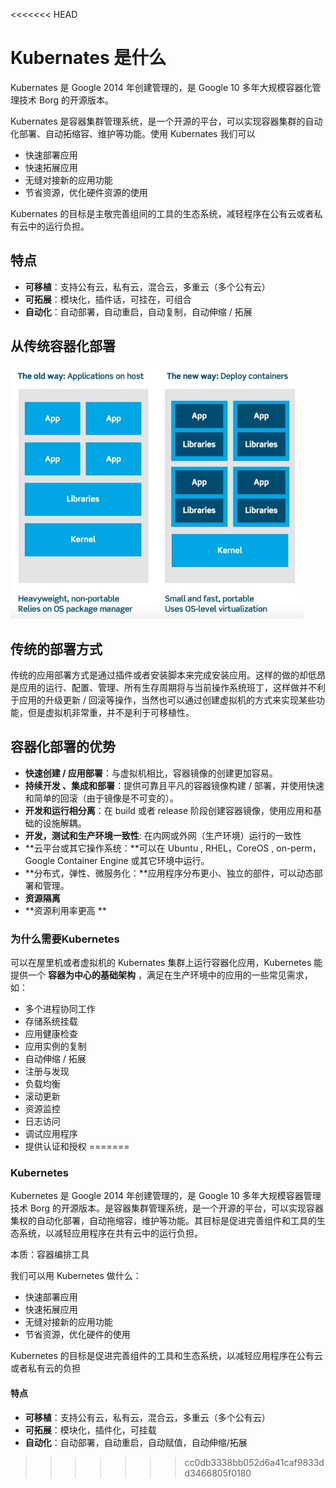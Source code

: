 <<<<<<< HEAD
# Kubernates 是什么

Kubernates 是 Google 2014 年创建管理的，是 Google 10 多年大规模容器化管理技术 Borg 的开源版本。

Kubernates 是容器集群管理系统，是一个开源的平台，可以实现容器集群的自动化部署、自动拓缩容、维护等功能。使用 Kubernates 我们可以

* 快速部署应用
* 快速拓展应用
* 无缝对接新的应用功能
* 节省资源，优化硬件资源的使用

Kubernates 的目标是主敬完善组间的工具的生态系统，减轻程序在公有云或者私有云中的运行负担。

## 特点

* **可移植**：支持公有云，私有云，混合云，多重云（多个公有云）
* **可拓展**：模块化，插件话，可挂在，可组合
* **自动化**：自动部署，自动重启，自动复制，自动伸缩 / 拓展

## 从传统容器化部署

<img src="../images/service-mesh/Virtualization vs containerization.jpg" alt="Virtualization vs containerization" style="zoom: 67%;" />

## 传统的部署方式

传统的应用部署方式是通过插件或者安装脚本来完成安装应用。这样的做的却低昂是应用的运行、配置、管理、所有生存周期将与当前操作系统班丁，这样做并不利于应用的升级更新 / 回滚等操作，当然也可以通过创建虚拟机的方式来实现某些功能，但是虚拟机非常重，并不是利于可移植性。

## 容器化部署的优势

* **快速创建 / 应用部署**：与虚拟机相比，容器镜像的创建更加容易。
* **持续开发 、集成和部署**：提供可靠且平凡的容器镜像构建 / 部署，并使用快速和简单的回滚（由于镜像是不可变的）。
* **开发和运行相分离**：在 build 或者 release 阶段创建容器镜像，使用应用和基础的设施解耦。
* **开发，测试和生产环境一致性**: 在内网或外网（生产环境）运行的一致性
* **云平台或其它操作系统：**可以在 Ubuntu , RHEL，CoreOS , on-perm， Google Container Engine 或其它环境中运行。
* **分布式，弹性、微服务化：**应用程序分布更小、独立的部件，可以动态部署和管理。
* **资源隔离**
* **资源利用率更高 **

### 为什么需要Kubernetes

 可以在屋里机或者虚拟机的 Kubernates 集群上运行容器化应用，Kubernetes 能提供一个 **容器为中心的基础架构** ，满足在生产环境中的应用的一些常见需求，如：

* 多个进程协同工作
* 存储系统挂载
* 应用健康检查
* 应用实例的复制
* 自动伸缩 / 拓展
* 注册与发现
* 负载均衡
* 滚动更新
* 资源监控
* 日志访问
* 调试应用程序
* 提供认证和授权
=======
### Kubernetes

Kubernetes 是 Google 2014 年创建管理的，是 Google 10 多年大规模容器管理技术 Borg 的开源版本。是容器集群管理系统，是一个开源的平台，可以实现容器集权的自动化部署，自动拖缩容，维护等功能。其目标是促进完善组件和工具的生态系统，以减轻应用程序在共有云中的运行负担。

本质：容器编排工具

我们可以用 Kubernetes 做什么：

- 快速部署应用
- 快速拓展应用
- 无缝对接新的应用功能
- 节省资源，优化硬件的使用

Kubernetes 的目标是促进完善组件的工具和生态系统，以减轻应用程序在公有云或者私有云的负担

#### 特点

- **可移植**：支持公有云，私有云，混合云，多重云（多个公有云）
- **可拓展**：模块化，插件化，可挂载
- **自动化**：自动部署，自动重启，自动赋值，自动伸缩/拓展
>>>>>>> cc0db3338bb052d6a41caf9833dd3466805f0180
